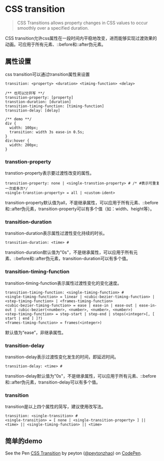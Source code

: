 # CSS transition
>CSS Transitions allows property changes in CSS values to occur smoothly over a specified duration.

CSS transition允许css属性在一段时间内平稳地改变，进而能够实现过渡效果的动画。可应用于所有元素、::before和::after伪元素。

## 属性设置
css transition可以通过transition属性来设置
```
transition: <property> <duration> <timing-function> <delay>

/** 也可以分开写 **/
transition-property: [property]
transtion-duration: [duration]
transition-timing-function: [timing-function]
transition-delay: [delay]

/** demo **/
div {
  width: 100px;
  transition: width 3s ease-in 0.5s;
}
div:hover {
  width: 200px;
}
```

### transtion-property
transtion-property表示要过渡性改变的属性。

```
transition-property: none | <single-transtion-property> # /* #表示可重复一次或多次*/
<single-transtion-property> = all | <custom-ident>
```
transition-property默认值为all，不是继承属性，可以应用于所有元素、::before和::after伪元素，transition-property可以有多个值（如：width、height等）。

### transition-duration
transition-duration表示属性过渡性变化持续的时长。
```
transition-duration: <time> #
```
transition-duration默认值为"0s"，不是继承属性，可以应用于所有元素、::before和::after伪元素，transition-duration可以有多个值。

### transition-timing-function
transition-timing-function表示属性过渡性变化的变化速度。
```
transition-timing-function: <single-timing-function> #
<single-timing-function> = linear | <cubic-bezier-timing-function> | <step-timing-function> | <frames-timing-function>
<cubic-bezier-timing-function> = ease | ease-in | ease-out | ease-in-out | cubic-bezier(<number>, <number>, <number>, <number>)
<step-timing-function> = step-start | step-end | steps(<integer>[, [ start | end ] ]?)
<frames-timing-function> = frames(<integer>)
```
默认值为“ease”，非继承属性。

### transition-delay
transition-delay表示过渡性变化发生的时间，即延迟时间。
```
transition-delay: <time> #
```
transition-delay默认值为"0s"，不是继承属性，可以应用于所有元素、::before和::after伪元素，transition-delay可以有多个值。

### transition
transition是以上四个属性的简写，建议使用改写法。
```
transition: <single-transition> #
<single-transition> = [ none | <single-transition-property> ] || <time> || <single-timing-function> || <time>
```

## 简单的demo
<p data-height="265" data-theme-id="0" data-slug-hash="ZrqoYj" data-default-tab="css,result" data-user="peytonzhao" data-embed-version="2" data-pen-title="CSS Transition" class="codepen">See the Pen <a href="https://codepen.io/peytonzhao/pen/ZrqoYj/">CSS Transition</a> by peyton (<a href="https://codepen.io/peytonzhao">@peytonzhao</a>) on <a href="https://codepen.io">CodePen</a>.</p>
<script async src="https://static.codepen.io/assets/embed/ei.js"></script>




